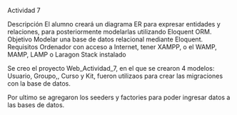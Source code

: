 Actividad 7

Descripción
El alumno creará un diagrama ER para expresar entidades y relaciones, para posteriormente modelarlas utilizando Eloquent ORM.
Objetivo
Modelar una base de datos relacional mediante Eloquent.
Requisitos
Ordenador con acceso a Internet, tener XAMPP, o el WAMP, MAMP, LAMP o Laragon Stack instalado

Se creo el proyecto Web_Actividad_7, en el que se crearon 4 modelos: Usuario, Groupo,, Curso y Kit,
fueron utilizaos para crear las migraciones con la base de datos.

Por ultimo se agregaron los seeders y factories para poder ingresar datos a las bases de datos.
